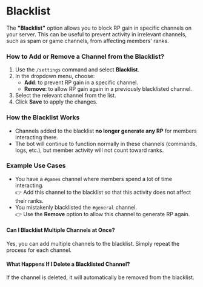 # Blacklist

The **"Blacklist"** option allows you to block RP gain in specific channels on your server. This can be useful to prevent activity in irrelevant channels, such as spam or game channels, from affecting members' ranks.

### How to Add or Remove a Channel from the Blacklist?

1. Use the `/settings` command and select **Blacklist**.
2. In the dropdown menu, choose:
   * **Add**: to prevent RP gain in a specific channel.
   * **Remove**: to allow RP gain again in a previously blacklisted channel.
3. Select the relevant channel from the list.
4. Click **Save** to apply the changes.

### How the Blacklist Works

* Channels added to the blacklist **no longer generate any RP** for members interacting there.
* The bot will continue to function normally in these channels (commands, logs, etc.), but member activity will not count toward ranks.

### Example Use Cases

* You have a `#games` channel where members spend a lot of time interacting.\
  👉 Add this channel to the blacklist so that this activity does not affect their ranks.
* You mistakenly blacklisted the `#general` channel.\
  👉 Use the **Remove** option to allow this channel to generate RP again.

#### **Can I Blacklist Multiple Channels at Once?**

Yes, you can add multiple channels to the blacklist. Simply repeat the process for each channel.

#### **What Happens If I Delete a Blacklisted Channel?**

If the channel is deleted, it will automatically be removed from the blacklist.
